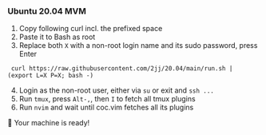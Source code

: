 ### Ubuntu 20.04 MVM

1. Copy following curl incl. the prefixed space
2. Paste it to Bash as root
3. Replace both `X` with a non-root login name and its sudo password, press Enter
```
 curl https://raw.githubusercontent.com/2jj/20.04/main/run.sh | (export L=X P=X; bash -)
```
4. Login as the non-root user, either via `su` or exit and `ssh ...`
5. Run `tmux`, press `Alt-,`, then `I` to fetch all tmux plugins
6. Run `nvim` and wait until coc.vim fetches all its plugins

🎁 Your machine is ready! 
